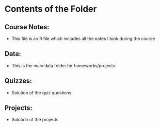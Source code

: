 # Contents of the Folder

## Course Notes:

* This file is an R file which includes all the notes I took during the course

## Data:

* This is the main data folder for homeworks/projects

## Quizzes:

* Solution of the quiz questions

## Projects:

* Solution of the projects 
